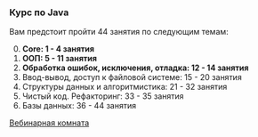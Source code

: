 ### Курс по Java
Вам предстоит пройти 44 занятия по следующим темам:

0. **Core: 1 - 4 занятия**
0. **ООП: 5 - 11 занятия**
0. **Обработка ошибок, исключения, отладка: 12 - 14 занятия**
0. Ввод-вывод, доступ к файловой системе: 15 - 20 занятия
0. Структуры данных и алгоритмистика: 21 - 32 занятия
0. Чистый код. Рефакторинг: 33 - 35 занятия
0. Базы данных: 36 - 44 занятия

[Вебинарная комната](https://pruffme.com/landing/u139557/stc11)
